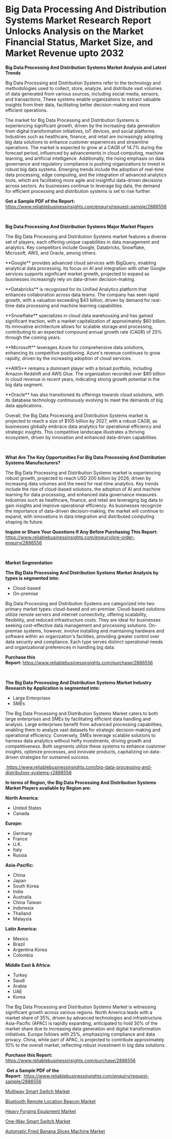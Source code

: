 <p><h1>Big Data Processing And Distribution Systems Market Research Report Unlocks Analysis on the Market Financial Status, Market Size, and Market Revenue upto 2032</h1></p><p><strong>Big Data Processing And Distribution Systems Market Analysis and Latest Trends</strong></p>
<p><p>Big Data Processing and Distribution Systems refer to the technology and methodologies used to collect, store, analyze, and distribute vast volumes of data generated from various sources, including social media, sensors, and transactions. These systems enable organizations to extract valuable insights from their data, facilitating better decision-making and more efficient operations.</p><p>The market for Big Data Processing and Distribution Systems is experiencing significant growth, driven by the increasing data generation from digital transformation initiatives, IoT devices, and social platforms. Industries such as healthcare, finance, and retail are increasingly adopting big data solutions to enhance customer experiences and streamline operations. The market is expected to grow at a CAGR of 14.7% during the forecast period, influenced by advancements in cloud computing, machine learning, and artificial intelligence. Additionally, the rising emphasis on data governance and regulatory compliance is pushing organizations to invest in robust big data systems. Emerging trends include the adoption of real-time data processing, edge computing, and the integration of advanced analytics tools, which are facilitating more agile and insightful data-driven decisions across sectors. As businesses continue to leverage big data, the demand for efficient processing and distribution systems is set to rise further.</p></p>
<p><strong>Get a Sample PDF of the Report:&nbsp;</strong> <a href="https://www.reliablebusinessinsights.com/enquiry/request-sample/2886556?utm_campaign=1837&utm_medium=2&utm_source=Github&utm_content=ia&utm_term=13032025&utm_id=big-data-processing-and-distribution-systems">https://www.reliablebusinessinsights.com/enquiry/request-sample/2886556</a></p>
<p>&nbsp;</p>
<p><strong>Big Data Processing And Distribution Systems Major Market Players</strong></p>
<p><p>The Big Data Processing and Distribution Systems market features a diverse set of players, each offering unique capabilities in data management and analytics. Key competitors include Google, Databricks, Snowflake, Microsoft, AWS, and Oracle, among others.</p><p>**Google** provides advanced cloud services with BigQuery, enabling analytical data processing. Its focus on AI and integration with other Google services supports significant market growth, projected to expand as businesses increasingly rely on data-driven decision-making.</p><p>**Databricks** is recognized for its Unified Analytics platform that enhances collaboration across data teams. The company has seen rapid growth, with a valuation exceeding $43 billion, driven by demand for real-time data processing and machine learning capabilities.</p><p>**Snowflake** specializes in cloud data warehousing and has gained significant traction, with a market capitalization of approximately $60 billion. Its innovative architecture allows for scalable storage and processing, contributing to an expected compound annual growth rate (CAGR) of 25% through the coming years.</p><p>**Microsoft** leverages Azure for comprehensive data solutions, enhancing its competitive positioning. Azure's revenue continues to grow rapidly, driven by the increasing adoption of cloud services.</p><p>**AWS** remains a dominant player with a broad portfolio, including Amazon Redshift and AWS Glue. The organization recorded over $80 billion in cloud revenue in recent years, indicating strong growth potential in the big data segment.</p><p>**Oracle** has also transitioned its offerings towards cloud solutions, with its database technology continuously evolving to meet the demands of big data applications.</p><p>Overall, the Big Data Processing and Distribution Systems market is projected to reach a size of $105 billion by 2027, with a robust CAGR, as businesses globally embrace data analytics for operational efficiency and strategic insights. This competitive landscape illustrates a thriving ecosystem, driven by innovation and enhanced data-driven capabilities.</p></p>
<p>&nbsp;</p>
<p><strong>What Are The Key Opportunities For Big Data Processing And Distribution Systems Manufacturers?</strong></p>
<p><p>The Big Data Processing and Distribution Systems market is experiencing robust growth, projected to reach USD 200 billion by 2026, driven by increasing data volumes and the need for real-time analytics. Key trends include the rise of cloud-based solutions, the adoption of AI and machine learning for data processing, and enhanced data governance measures. Industries such as healthcare, finance, and retail are leveraging big data to gain insights and improve operational efficiency. As businesses recognize the importance of data-driven decision-making, the market will continue to expand, with innovations in data integration and distributed computing shaping its future.</p></p>
<p><strong>Inquire or Share Your Questions If Any Before Purchasing This Report:</strong> <a href="https://www.reliablebusinessinsights.com/enquiry/pre-order-enquiry/2886556?utm_campaign=1837&utm_medium=2&utm_source=Github&utm_content=ia&utm_term=13032025&utm_id=big-data-processing-and-distribution-systems">https://www.reliablebusinessinsights.com/enquiry/pre-order-enquiry/2886556</a></p>
<p>&nbsp;</p>
<p><strong>Market Segmentation</strong></p>
<p><strong>The Big Data Processing And Distribution Systems Market Analysis by types is segmented into:</strong></p>
<p><ul><li>Cloud-based</li><li>On-premise</li></ul></p>
<p><p>Big Data Processing and Distribution Systems are categorized into two primary market types: cloud-based and on-premise. Cloud-based solutions utilize remote servers and internet connectivity, offering scalability, flexibility, and reduced infrastructure costs. They are ideal for businesses seeking cost-effective data management and processing solutions. On-premise systems, however, involve installing and maintaining hardware and software within an organization's facilities, providing greater control over data security and compliance. Each type serves distinct operational needs and organizational preferences in handling big data.</p></p>
<p><strong>Purchase this Report:&nbsp;</strong><a href="https://www.reliablebusinessinsights.com/purchase/2886556?utm_campaign=1837&utm_medium=2&utm_source=Github&utm_content=ia&utm_term=13032025&utm_id=big-data-processing-and-distribution-systems">https://www.reliablebusinessinsights.com/purchase/2886556</a></p>
<p>&nbsp;</p>
<p><strong>The Big Data Processing And Distribution Systems Market Industry Research by Application is segmented into:</strong></p>
<p><ul><li>Large Enterprises</li><li>SMEs</li></ul></p>
<p><p>The Big Data Processing and Distribution Systems Market caters to both large enterprises and SMEs by facilitating efficient data handling and analysis. Large enterprises benefit from advanced processing capabilities, enabling them to analyze vast datasets for strategic decision-making and operational efficiency. Conversely, SMEs leverage scalable solutions to harness data analytics without hefty investments, driving growth and competitiveness. Both segments utilize these systems to enhance customer insights, optimize processes, and innovate products, capitalizing on data-driven strategies for sustained success.</p></p>
<p><a href="https://www.reliablebusinessinsights.com/big-data-processing-and-distribution-systems-r2886556?utm_campaign=1837&utm_medium=2&utm_source=Github&utm_content=ia&utm_term=13032025&utm_id=big-data-processing-and-distribution-systems">&nbsp;https://www.reliablebusinessinsights.com/big-data-processing-and-distribution-systems-r2886556</a></p>
<p><strong>In terms of Region, the Big Data Processing And Distribution Systems Market Players available by Region are:</strong></p>
<p>
    <p> <strong> North America: </strong>
        <ul>
            <li>United States</li>
            <li>Canada</li>
        </ul>
        </p> 
    <p> <strong> Europe: </strong>
        <ul>
            <li>Germany</li>
            <li>France</li>
            <li>U.K.</li>
            <li>Italy</li>
            <li>Russia</li>
        </ul>
        </p> 
    <p> <strong> Asia-Pacific: </strong>
        <ul>
            <li>China</li>
            <li>Japan</li>
            <li>South Korea</li>
            <li>India</li>
            <li>Australia</li>
            <li>China Taiwan</li>
            <li>Indonesia</li>
            <li>Thailand</li>
            <li>Malaysia</li>
        </ul>
        </p> 
    <p> <strong> Latin America: </strong>
        <ul>
            <li>Mexico</li>
            <li>Brazil</li>
            <li>Argentina Korea</li>
            <li>Colombia</li>
        </ul>
        </p> 
    <p> <strong> Middle East & Africa: </strong>
        <ul>
            <li>Turkey</li>
            <li>Saudi</li>
            <li>Arabia</li>
            <li>UAE</li>
            <li>Korea</li>
        </ul>
    </p>
    </p>
<p><p>The Big Data Processing and Distribution Systems Market is witnessing significant growth across various regions. North America leads with a market share of 35%, driven by advanced technologies and infrastructure. Asia-Pacific (APAC) is rapidly expanding, anticipated to hold 30% of the market share due to increasing data generation and digital transformation initiatives. Europe follows with 25%, emphasizing compliance and data privacy. China, while part of APAC, is projected to contribute approximately 10% to the overall market, reflecting robust investment in big data solutions.</p></p>
<p><strong>Purchase this Report: </strong><a href="https://www.reliablebusinessinsights.com/purchase/2886556?utm_campaign=1837&utm_medium=2&utm_source=Github&utm_content=ia&utm_term=13032025&utm_id=big-data-processing-and-distribution-systems">https://www.reliablebusinessinsights.com/purchase/2886556</a></p>
<p>&nbsp;<strong>Get a Sample PDF of the Report:&nbsp;&nbsp;</strong><a href="https://www.reliablebusinessinsights.com/enquiry/request-sample/2886556?utm_campaign=1837&utm_medium=2&utm_source=Github&utm_content=ia&utm_term=13032025&utm_id=big-data-processing-and-distribution-systems">https://www.reliablebusinessinsights.com/enquiry/request-sample/2886556</a></p>
<p><strong></strong></p>
<p><p><a href="https://github.com/mcveathuane2/Market-Research-Report-List-1/blob/main/multiway-smart-switch-market.md?utm_campaign=1837&utm_medium=2&utm_source=Github&utm_content=ia&utm_term=13032025&utm_id=big-data-processing-and-distribution-systems">Multiway Smart Switch Market</a></p><p><a href="https://github.com/uripeachrii/Market-Research-Report-List-1/blob/main/bluetooth-remote-location-beacon-market.md?utm_campaign=1837&utm_medium=2&utm_source=Github&utm_content=ia&utm_term=13032025&utm_id=big-data-processing-and-distribution-systems">Bluetooth Remote Location Beacon Market</a></p><p><a href="https://github.com/laingragle95/Market-Research-Report-List-1/blob/main/heavy-forging-equipment-market.md?utm_campaign=1837&utm_medium=2&utm_source=Github&utm_content=ia&utm_term=13032025&utm_id=big-data-processing-and-distribution-systems">Heavy Forging Equipment Market</a></p><p><a href="https://github.com/buenayankobl/Market-Research-Report-List-1/blob/main/one-way-smart-switch-market.md?utm_campaign=1837&utm_medium=2&utm_source=Github&utm_content=ia&utm_term=13032025&utm_id=big-data-processing-and-distribution-systems">One-Way Smart Switch Market</a></p><p><a href="https://github.com/rakowpleetj1/Market-Research-Report-List-1/blob/main/automatic-fried-banana-slices-machine-market.md?utm_campaign=1837&utm_medium=2&utm_source=Github&utm_content=ia&utm_term=13032025&utm_id=big-data-processing-and-distribution-systems">Automatic Fried Banana Slices Machine Market</a></p></p>